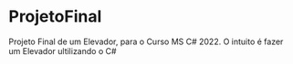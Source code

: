 # ProjetoFinal
Projeto Final de um Elevador, para o Curso MS C# 2022.
O intuito é fazer um Elevador ultilizando o C#
